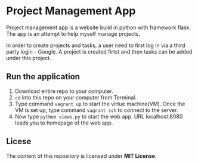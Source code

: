 # Project Management App

Project management app is a website build in python with framework flask.  The app is an attempt to help myself manage projects.

In order to create projects and tasks, a user need to first log in via a third party login - Google.  A project is created firtst and then tasks can be added under this project.

## Run the application
1. Download entire repo to your computer.
2. `cd` into this repo on your computer from Terminal.
3. Type command `vagrant up` to start the virtue machine(VM).  Once the VM is set up, type command `vagrant ssh` to connect to the server.
4. Now type `python views.py` to start the web app.  URL localhost:8080 leads you to homepage of the web app.

## Licese
The content of this repository is licensed under __MIT License__.
